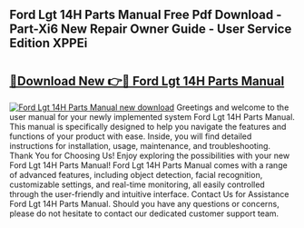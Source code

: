 ## Ford Lgt 14H Parts Manual Free Pdf Download - Part-Xi6 New Repair Owner Guide - User Service Edition XPPEi

# <h2><a href="http://bc82970.oget.top/?id=Ford+Lgt+14H+Parts+Manual">🔗Download New 👉🔴 Ford Lgt 14H Parts Manual</a></h2>

[![Ford Lgt 14H Parts Manual new download](https://i.imgur.com/5g1atiW.png)](http://bc82970.oget.top/?id=Ford+Lgt+14H+Parts+Manual)
Greetings and welcome to the user manual for your newly implemented system Ford Lgt 14H Parts Manual. This manual is specifically designed to help you navigate the features and functions of your product with ease. Inside, you will find detailed instructions for installation, usage, maintenance, and troubleshooting. Thank You for Choosing Us! Enjoy exploring the possibilities with your new Ford Lgt 14H Parts Manual! Ford Lgt 14H Parts Manual comes with a range of advanced features, including object detection, facial recognition, customizable settings, and real-time monitoring, all easily controlled through the user-friendly and intuitive interface. Contact Us for Assistance Ford Lgt 14H Parts Manual. Should you have any questions or concerns, please do not hesitate to contact our dedicated customer support team.
